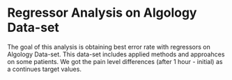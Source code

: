 # Regressor Analysis on Algology Data-set
The goal of this analysis is obtaining best error rate with regressors on Algology Data-set. This data-set includes applied methods and approahces on some patients. We got the pain level differences (after 1 hour - initial) as a continues target values.
